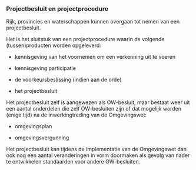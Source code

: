### Projectbesluit en projectprocedure 

Rijk, provincies en waterschappen kunnen overgaan tot nemen van een
projectbesluit.

Het is het sluitstuk van een projectprocedure waarin de volgende
(tussen)producten worden opgeleverd:

-   kennisgeving van het voornemen om een verkenning uit te voeren

-   kennisgeving participatie

-   de voorkeursbeslissing (indien aan de orde)

-   het projectbesluit

Het projectbesluit zelf is aangewezen als OW-besluit, maar bestaat weer uit een
aantal onderdelen die zelf OW-besluiten zijn of dat mogelijk worden (enige tijd)
na de inwerkingtreding van de Omgevingswet:

-   omgevingsplan

-   omgevingsvergunning

Het projectbesluit kan tijdens de implementatie van de Omgevingswet dan ook nog
een aantal veranderingen in vorm doormaken als gevolg van nader te ontwikkelen
standaarden voor andere OW-besluiten.
